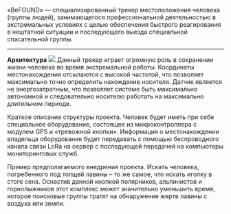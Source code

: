  
«BeFOUND» — специализированный трекер местоположения человека (группы людей), занимающегося профессиональной деятельностью в экстремальных условиях с целью обеспечения быстрого реагирования в нештатной ситуации и последующего выезда специальной спасательной группы.
<hr>
<b>Архитектура</b>
<img src="https://raw.githubusercontent.com/kiryanenko/BeFOUND/master/architecture3.png">
Данный трекер играет огромную роль в сохранении жизни человека во время экстремальной работы. Координаты местонахождения отсылаются с высокой частотой, что позволяет максимально точно определить нахождение носителя. Датчик является не энергозатратным, что позволяет системе быть максимально автономной и следовательно носителю работать на максимально длительном периоде.

Краткое описание структуры проекта.
Человек будет иметь при себе специальное оборудование, состоящее из микроконтроллера с модулем GPS и «тревожной кнопки». Информация о местонахождении владельца оборудования будет передавать с помощью беспроводного канала связи LoRa на сервер с последующей передачей на компьютеры мониторинговых служб. 

Пример предполагаемого внедрения проекта.
Искать человека, погребенного под толщей лавины – то же самое, что искать иголку в стоге сена. Оснастив данной кнопкой полярников, альпинистов и горнолыжников этот комплекс может значительно уменьшить время, которое поисковые группы тратят на обнаружение жертв лавины с воздуха или земли.
